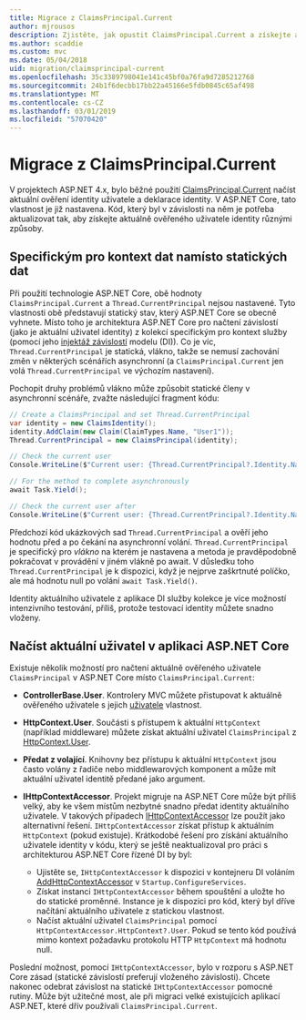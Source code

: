 ```yaml
---
title: Migrace z ClaimsPrincipal.Current
author: mjrousos
description: Zjistěte, jak opustit ClaimsPrincipal.Current a získejte aktuálně ověřeného uživatele identity a deklarací identity v ASP.NET Core.
ms.author: scaddie
ms.custom: mvc
ms.date: 05/04/2018
uid: migration/claimsprincipal-current
ms.openlocfilehash: 35c3389798041e141c45bf0a76fa9d7285212768
ms.sourcegitcommit: 24b1f6decbb17bb22a45166e5fdb0845c65af498
ms.translationtype: MT
ms.contentlocale: cs-CZ
ms.lasthandoff: 03/01/2019
ms.locfileid: "57070420"
---
```

# <a name="migrate-from-claimsprincipalcurrent"></a>Migrace z ClaimsPrincipal.Current

V projektech ASP.NET 4.x, bylo běžné použití [ClaimsPrincipal.Current](/dotnet/api/system.security.claims.claimsprincipal.current) načíst aktuální ověření identity uživatele a deklarace identity. V ASP.NET Core, tato vlastnost je již nastavena. Kód, který byl v závislosti na něm je potřeba aktualizovat tak, aby získejte aktuálně ověřeného uživatele identity různými způsoby.

## <a name="context-specific-data-instead-of-static-data"></a>Specifickým pro kontext dat namísto statických dat

Při použití technologie ASP.NET Core, obě hodnoty `ClaimsPrincipal.Current` a `Thread.CurrentPrincipal` nejsou nastavené. Tyto vlastnosti obě představují statický stav, který ASP.NET Core se obecně vyhnete. Místo toho je architektura ASP.NET Core pro načtení závislostí (jako je aktuální uživatel identity) z kolekcí specifickým pro kontext služby (pomocí jeho [injektáž závislostí](xref:fundamentals/dependency-injection) modelu (DI)). Co je víc, `Thread.CurrentPrincipal` je statická, vlákno, takže se nemusí zachování změn v některých scénářích asynchronní (a `ClaimsPrincipal.Current` jen volá `Thread.CurrentPrincipal` ve výchozím nastavení).

Pochopit druhy problémů vlákno může způsobit statické členy v asynchronní scénáře, zvažte následující fragment kódu:

```csharp
// Create a ClaimsPrincipal and set Thread.CurrentPrincipal
var identity = new ClaimsIdentity();
identity.AddClaim(new Claim(ClaimTypes.Name, "User1"));
Thread.CurrentPrincipal = new ClaimsPrincipal(identity);

// Check the current user
Console.WriteLine($"Current user: {Thread.CurrentPrincipal?.Identity.Name}");

// For the method to complete asynchronously
await Task.Yield();

// Check the current user after
Console.WriteLine($"Current user: {Thread.CurrentPrincipal?.Identity.Name}");
```

Předchozí kód ukázkových sad `Thread.CurrentPrincipal` a ověří jeho hodnotu před a po čekání na asynchronní volání. `Thread.CurrentPrincipal` je specifický pro *vlákno* na kterém je nastavena a metoda je pravděpodobně pokračovat v provádění v jiném vlákně po await. V důsledku toho `Thread.CurrentPrincipal` je k dispozici, když je nejprve zaškrtnuté políčko, ale má hodnotu null po volání `await Task.Yield()`.

Identity aktuálního uživatele z aplikace DI služby kolekce je více možností intenzivního testování, příliš, protože testovací identity můžete snadno vloženy.

## <a name="retrieve-the-current-user-in-an-aspnet-core-app"></a>Načíst aktuální uživatel v aplikaci ASP.NET Core

Existuje několik možností pro načtení aktuálně ověřeného uživatele `ClaimsPrincipal` v ASP.NET Core místo `ClaimsPrincipal.Current`:

* **ControllerBase.User**. Kontrolery MVC můžete přistupovat k aktuálně ověřeného uživatele s jejich [uživatele](/dotnet/api/microsoft.aspnetcore.mvc.controllerbase.user) vlastnost.
* **HttpContext.User**. Součásti s přístupem k aktuální `HttpContext` (například middleware) můžete získat aktuální uživatel `ClaimsPrincipal` z [HttpContext.User](/dotnet/api/microsoft.aspnetcore.http.httpcontext.user).
* **Předat z volající**. Knihovny bez přístupu k aktuální `HttpContext` jsou často volány z řadiče nebo middlewarových komponent a může mít aktuální uživatel identitě předané jako argument.
* **IHttpContextAccessor**. Projekt migruje na ASP.NET Core může být příliš velký, aby ke všem místům nezbytné snadno předat identity aktuálního uživatele. V takových případech [IHttpContextAccessor](/dotnet/api/microsoft.aspnetcore.http.ihttpcontextaccessor) lze použít jako alternativní řešení. `IHttpContextAccessor` získat přístup k aktuálním `HttpContext` (pokud existuje). Krátkodobé řešení pro získání aktuálního uživatele identity v kódu, který se ještě neaktualizoval pro práci s architekturou ASP.NET Core řízené DI by byl:

  * Ujistěte se, `IHttpContextAccessor` k dispozici v kontejneru DI voláním [AddHttpContextAccessor](https://github.com/aspnet/Hosting/issues/793) v `Startup.ConfigureServices`.
  * Získat instanci `IHttpContextAccessor` během spouštění a uložte ho do statické proměnné. Instance je k dispozici pro kód, který byl dříve načítání aktuálního uživatele z statickou vlastnost.
  * Načíst aktuální uživatel `ClaimsPrincipal` pomocí `HttpContextAccessor.HttpContext?.User`. Pokud se tento kód používá mimo kontext požadavku protokolu HTTP `HttpContext` má hodnotu null.

Poslední možnost, pomocí `IHttpContextAccessor`, bylo v rozporu s ASP.NET Core zásad (statické závislostí preferují vloženého závislosti). Chcete nakonec odebrat závislost na statické `IHttpContextAccessor` pomocné rutiny. Může být užitečné most, ale při migraci velké existujících aplikací ASP.NET, které dřív používali `ClaimsPrincipal.Current`.
